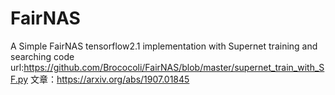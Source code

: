 # FairNAS
A Simple FairNAS tensorflow2.1 implementation with Supernet training and searching
code url:https://github.com/Brococoli/FairNAS/blob/master/supernet_train_with_SF.py
文章：https://arxiv.org/abs/1907.01845

